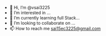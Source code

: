 - 👋 Hi, I’m @vsai3225
- 👀 I’m interested in ...
- 🌱 I’m currently learning full Stack...
- 💞️ I’m looking to collaborate on ...
- 📫 How to reach me sai15ec3225@gmail.com

<!---
vsai3225/vsai3225 is a ✨ special ✨ repository because its `README.md` (this file) appears on your GitHub profile.
You can click the Preview link to take a look at your changes.
--->
